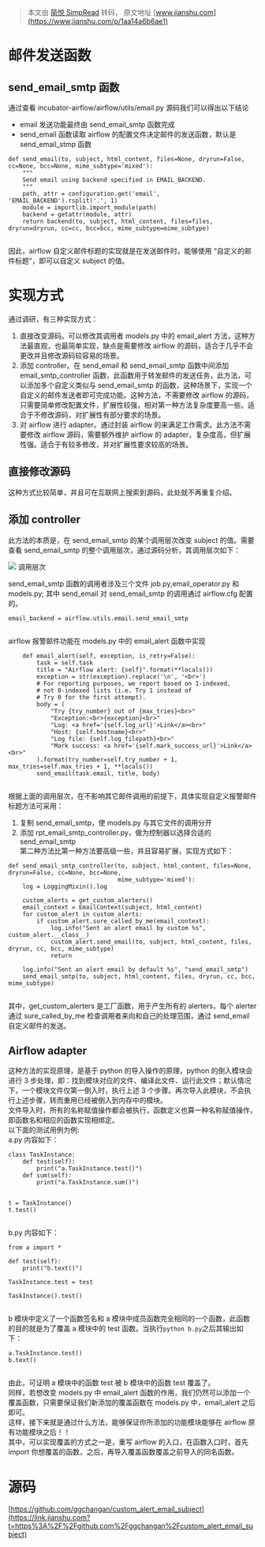 > 本文由 [简悦 SimpRead](http://ksria.com/simpread/) 转码， 原文地址 [www.jianshu.com](https://www.jianshu.com/p/1aa14a6b6ae1)

邮件发送函数
======

send_email_smtp 函数
------------------

通过查看 incubator-airflow/airflow/utils/email.py 源码我们可以得出以下结论

*   email 发送功能最终由 send_email_smtp 函数完成
*   send_email 函数读取 airflow 的配置文件决定邮件的发送函数，默认是 send_email_stmp 函数

```
def send_email(to, subject, html_content, files=None, dryrun=False, cc=None, bcc=None, mime_subtype='mixed'):
    """
    Send email using backend specified in EMAIL_BACKEND.
    """
    path, attr = configuration.get('email', 'EMAIL_BACKEND').rsplit('.', 1)
    module = importlib.import_module(path)
    backend = getattr(module, attr)
    return backend(to, subject, html_content, files=files, dryrun=dryrun, cc=cc, bcc=bcc, mime_subtype=mime_subtype)


```

因此，airflow 自定义邮件标题的实现就是在发送邮件时，能够使用 “自定义的邮件标题”，即可以自定义 subject 的值。

实现方式
====

通过调研，有三种实现方式：

1.  直接改变源码。可以修改其调用者 models.py 中的 email_alert 方法，这种方法最直观，也最简单实现，缺点是需要修改 airflow 的源码，适合于几乎不会更改并且修改源码较容易的场景。
2.  添加 controller。在 send_email 和 send_email_smtp 函数中间添加 email_smtp_controller 函数，此函数用于转发邮件的发送任务，此方法，可以添加多个自定义类似与 send_email_smtp 的函数，这种场景下，实现一个自定义的邮件发送者即可完成功能。这种方法，不需要修改 airflow 的源码，只需要简单修改配置文件，扩展性较强，相对第一种方法复杂度要高一些。适合于不修改源码，对扩展性有部分要求的场景。
3.  对 airflow 进行 adapter。通过封装 airflow 的来满足工作需求。此方法不需要修改 airflow 源码，需要额外维护 airflow 的 adapter，复杂度高，但扩展性强。适合于有较多修改，并对扩展性要求较高的场景。

直接修改源码
------

这种方式比较简单，并且可在互联网上搜索到源码，此处就不再重复介绍。

添加 controller
-------------

此方法的本质是，在 send_email_smtp 的某个调用层次改变 subject 的值。需要查看 send_email_smtp 的整个调用层次，通过源码分析，其调用层次如下：

![](http://upload-images.jianshu.io/upload_images/2414051-ee63c7c09df11ad3) 调用层次

send_email_smtp 函数的调用者涉及三个文件 job.py,email_operator.py 和 models.py; 其中 send_email 对 send_email_smtp 的调用通过 airflow.cfg 配置的。

```
email_backend = airflow.utils.email.send_email_smtp 


```

airflow 报警邮件功能在 models.py 中的 email_alert 函数中实现

```
    def email_alert(self, exception, is_retry=False):
        task = self.task
        title = "Airflow alert: {self}".format(**locals())
        exception = str(exception).replace('\n', '<br>')
        # For reporting purposes, we report based on 1-indexed,
        # not 0-indexed lists (i.e. Try 1 instead of
        # Try 0 for the first attempt).
        body = (
            "Try {try_number} out of {max_tries}<br>"
            "Exception:<br>{exception}<br>"
            "Log: <a href='{self.log_url}'>Link</a><br>"
            "Host: {self.hostname}<br>"
            "Log file: {self.log_filepath}<br>"
            "Mark success: <a href='{self.mark_success_url}'>Link</a><br>"
        ).format(try_number=self.try_number + 1, max_tries=self.max_tries + 1, **locals())
        send_email(task.email, title, body)


```

根据上面的调用层次，在不影响其它邮件调用的前提下，具体实现自定义报警邮件标题方法可采用：

1.  复制 send_email_smtp，使 models.py 与其它文件的调用分开
2.  添加 rpt_email_smtp_controller.py，做为控制器以选择合适的 send_email_smtp  
    第二种方法比第一种方法要高级一些，并且容易扩展，实现方式如下：

```
def send_email_smtp_controller(to, subject, html_content, files=None, dryrun=False, cc=None, bcc=None,
                               mime_subtype='mixed'):
    log = LoggingMixin().log

    custom_alerts = get_custom_alerters()
    email_context = EmailContext(subject, html_content)
    for custom_alert in custom_alerts:
        if custom_alert.sure_called_by_me(email_context):
            log.info("Sent an alert email by custom %s", custom_alert.__class__)
            custom_alert.send_email(to, subject, html_content, files, dryrun, cc, bcc, mime_subtype)
            return

    log.info("Sent an alert email by default %s", "send_email_smtp")
    send_email_smtp(to, subject, html_content, files, dryrun, cc, bcc, mime_subtype)


```

其中，get_custom_alerters 是工厂函数，用于产生所有的 alerters，每个 alerter 通过 sure_called_by_me 检查调用者来向和自己的处理范围，通过 send_email 自定义邮件的发送。

Airflow adapter
---------------

这种方法的实现原理，是基于 python 的导入操作的原理，python 的倒入模块会进行 3 步处理，即：找到模块对应的文件、编译此文件、运行此文件；默认情况下，一个模块文件仅第一倒入时，执行上述 3 个步骤。再次导入此模块，不会执行上述步骤，转而重用已经被倒入到内存中的模块。  
文件导入时，所有的名称赋值操作都会被执行，函数定义也算一种名称赋值操作，即函数名和相应的函数实现相绑定。  
以下面的测试用例为例:  
a.py 内容如下：

```
class TaskInstance:
    def test(self):
        print("a.TaskInstance.test()")
    def sum(self):
        print("a.TaskInstance.sum()")


t = TaskInstance()
t.test()


```

b.py 内容如下：

```
from a import *

def test(self):
    print("b.text()")

TaskInstance.test = test

TaskInstance().test()


```

b 模块中定义了一个函数签名和 a 模块中成员函数完全相同的一个函数，此函数的目的就是为了覆盖 a 模块中的 test 函数。当执行`python b.py`之后其输出如下：

```
a.TaskInstance.test()
b.text()


```

由此，可证明 a 模块中的函数 test 被 b 模块中的函数 test 覆盖了。  
同样，若想改变 models.py 中 email_alert 函数的作用，我们仍然可以添加一个覆盖函数，只需要保证我们新添加的覆盖函数在 models.py 中，email_alert 之后即可。  
这样，接下来就是通过什么方法，能够保证你所添加的功能模块能够在 airflow 原有功能模块之后！！  
其中，可以实现覆盖的方式之一是，重写 airflow 的入口，在函数入口时，首先 import 你想覆盖的函数，之后，再导入覆盖函数覆盖之前导入的同名函数。

源码
==

[https://github.com/ggchangan/custom_alert_email_subject](https://link.jianshu.com?t=https%3A%2F%2Fgithub.com%2Fggchangan%2Fcustom_alert_email_subject)